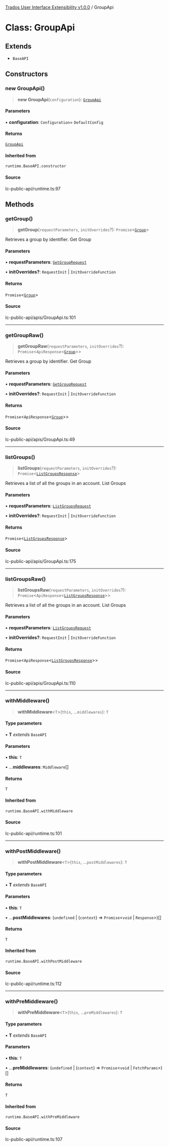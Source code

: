 [Trados User Interface Extensibility v1.0.0](../wiki/globals) / GroupApi

# Class: GroupApi

## Extends

- `BaseAPI`

## Constructors

### new GroupApi()

> **new GroupApi**(`configuration`): [`GroupApi`](../wiki/Class.GroupApi)

#### Parameters

• **configuration**: `Configuration`= `DefaultConfig`

#### Returns

[`GroupApi`](../wiki/Class.GroupApi)

#### Inherited from

`runtime.BaseAPI.constructor`

#### Source

lc-public-api/runtime.ts:97

## Methods

### getGroup()

> **getGroup**(`requestParameters`, `initOverrides`?): `Promise`\<[`Group`](../wiki/Interface.Group)\>

Retrieves a group by identifier.
Get Group

#### Parameters

• **requestParameters**: [`GetGroupRequest`](../wiki/Interface.GetGroupRequest)

• **initOverrides?**: `RequestInit` \| `InitOverrideFunction`

#### Returns

`Promise`\<[`Group`](../wiki/Interface.Group)\>

#### Source

lc-public-api/apis/GroupApi.ts:101

***

### getGroupRaw()

> **getGroupRaw**(`requestParameters`, `initOverrides`?): `Promise`\<`ApiResponse`\<[`Group`](../wiki/Interface.Group)\>\>

Retrieves a group by identifier.
Get Group

#### Parameters

• **requestParameters**: [`GetGroupRequest`](../wiki/Interface.GetGroupRequest)

• **initOverrides?**: `RequestInit` \| `InitOverrideFunction`

#### Returns

`Promise`\<`ApiResponse`\<[`Group`](../wiki/Interface.Group)\>\>

#### Source

lc-public-api/apis/GroupApi.ts:49

***

### listGroups()

> **listGroups**(`requestParameters`, `initOverrides`?): `Promise`\<[`ListGroupsResponse`](../wiki/Interface.ListGroupsResponse)\>

Retrieves a list of all the groups in an account.
List Groups

#### Parameters

• **requestParameters**: [`ListGroupsRequest`](../wiki/Interface.ListGroupsRequest)

• **initOverrides?**: `RequestInit` \| `InitOverrideFunction`

#### Returns

`Promise`\<[`ListGroupsResponse`](../wiki/Interface.ListGroupsResponse)\>

#### Source

lc-public-api/apis/GroupApi.ts:175

***

### listGroupsRaw()

> **listGroupsRaw**(`requestParameters`, `initOverrides`?): `Promise`\<`ApiResponse`\<[`ListGroupsResponse`](../wiki/Interface.ListGroupsResponse)\>\>

Retrieves a list of all the groups in an account.
List Groups

#### Parameters

• **requestParameters**: [`ListGroupsRequest`](../wiki/Interface.ListGroupsRequest)

• **initOverrides?**: `RequestInit` \| `InitOverrideFunction`

#### Returns

`Promise`\<`ApiResponse`\<[`ListGroupsResponse`](../wiki/Interface.ListGroupsResponse)\>\>

#### Source

lc-public-api/apis/GroupApi.ts:110

***

### withMiddleware()

> **withMiddleware**\<`T`\>(`this`, ...`middlewares`): `T`

#### Type parameters

• **T** *extends* `BaseAPI`

#### Parameters

• **this**: `T`

• ...**middlewares**: `Middleware`[]

#### Returns

`T`

#### Inherited from

`runtime.BaseAPI.withMiddleware`

#### Source

lc-public-api/runtime.ts:101

***

### withPostMiddleware()

> **withPostMiddleware**\<`T`\>(`this`, ...`postMiddlewares`): `T`

#### Type parameters

• **T** *extends* `BaseAPI`

#### Parameters

• **this**: `T`

• ...**postMiddlewares**: (`undefined` \| (`context`) => `Promise`\<`void` \| `Response`\>)[]

#### Returns

`T`

#### Inherited from

`runtime.BaseAPI.withPostMiddleware`

#### Source

lc-public-api/runtime.ts:112

***

### withPreMiddleware()

> **withPreMiddleware**\<`T`\>(`this`, ...`preMiddlewares`): `T`

#### Type parameters

• **T** *extends* `BaseAPI`

#### Parameters

• **this**: `T`

• ...**preMiddlewares**: (`undefined` \| (`context`) => `Promise`\<`void` \| `FetchParams`\>)[]

#### Returns

`T`

#### Inherited from

`runtime.BaseAPI.withPreMiddleware`

#### Source

lc-public-api/runtime.ts:107

